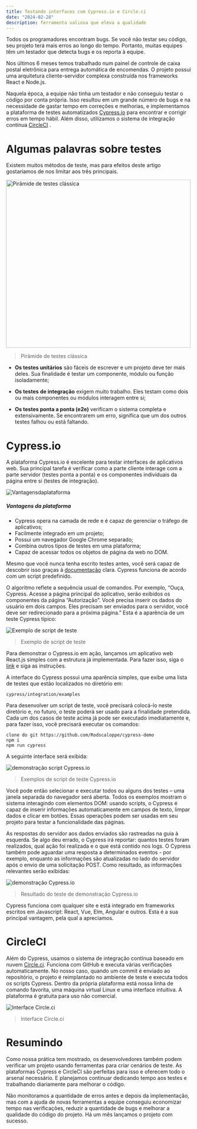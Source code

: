 ```yaml
---
title: Testando interfaces com Cypress.io e Circle.ci
date: "2024-02-28"
description: ferramenta valiosa que eleva a qualidade
---
```


Todos os programadores encontram bugs. Se você não testar seu código, seu projeto terá mais erros ao longo do tempo. Portanto, muitas equipes têm um testador que detecta bugs e os reporta à equipe.

Nos últimos 6 meses temos trabalhado num painel de controle de caixa postal eletrônica para entrega automática de encomendas.
O projeto possui uma arquitetura cliente-servidor complexa construída nos frameworks React e Node.js.

Naquela época, a equipe não tinha um testador e não conseguiu testar o código por conta própria. Isso resultou em um grande número de bugs e na necessidade de gastar tempo em correções e melhorias, e implementamos a plataforma de testes automatizados [Cypress.io](http://cypress.io/) para encontrar e corrigir erros em tempo hábil. Além disso, utilizamos o sistema de integração contínua [CircleCI](https://circleci.com/) .

# Algumas palavras sobre testes

Existem muitos métodos de teste, mas para efeitos deste artigo gostaríamos de nos limitar aos três principais.

<img src="piramide.jpeg" alt="Pirâmide de testes clássica"  style="height: 455px; width:500px;"/>
<p></p>

>Pirâmide de testes clássica

- **Os testes unitários** são fáceis de escrever e um projeto deve ter mais deles. Sua finalidade é testar um componente, módulo ou função isoladamente;

- **Os testes** **de integração** exigem muito trabalho. Eles testam como dois ou mais componentes ou módulos interagem entre si;

- **Os testes ponta a ponta (e2e)** verificam o sistema completa e extensivamente. Se encontrarem um erro, significa que um dos outros testes falhou ou está faltando.

# Cypress.io

A plataforma Cypress.io é excelente para testar interfaces de aplicativos web. Sua principal tarefa é verificar como a parte cliente interage com a parte servidor (testes ponta a ponta) e os componentes individuais da página entre si (testes de integração).
<p></p>
<img src="Vantagensdaplataforma.jpeg" alt="Vantagensdaplataforma"/>
<p></p>

##### Vantagens da plataforma

   - Cypress opera na camada de rede e é capaz de gerenciar o tráfego de aplicativos;
   -  Facilmente integrado em um projeto;
   -  Possui um navegador Google Chrome separado;
   -  Combina outros tipos de testes em uma plataforma;
   -  Capaz de acessar todos os objetos de página da web no DOM.

Mesmo que você nunca tenha escrito testes antes, você será capaz de descobrir isso graças à [documentação](https://docs.cypress.io/guides/overview/why-cypress.html) clara. Cypress funciona de acordo com um script predefinido.

O algoritmo reflete a sequência usual de comandos. Por exemplo, “Ouça, Cypress. Acesse a página principal do aplicativo, serão exibidos os componentes da página “Autorização”. Você precisa inserir os dados do usuário em dois campos. Eles precisam ser enviados para o servidor, você deve ser redirecionado para a próxima página.” Esta é a aparência de um teste Cypress típico:

<img src="Exemplodescriptdeteste.jpeg" alt="Exemplo de script de teste"/>
<p></p>

>Exemplo de script de teste

Para demonstrar o Cypress.io em ação, lançamos um aplicativo web React.js simples com a estrutura já implementada. Para fazer isso, siga o [link](https://github.com/Rodscaloppe/cypress-demo) e siga as instruções. 

A interface do Cypress possui uma aparência simples, que exibe uma lista de testes que estão localizados no diretório em:

`cypress/integration/examples`

Para desenvolver um script de teste, você precisará colocá-lo neste diretório e, no futuro, o teste poderá ser usado para a finalidade pretendida. Cada um dos casos de teste acima já pode ser executado imediatamente e, para fazer isso, você precisará executar os comandos:

```
clone do git https://github.com/Rodscaloppe/cypress-demo
npm i
npm run cypress
```

A seguinte interface será exibida:

<img src="exemploscript.jpeg" alt="demonstração script Cypress.io"/>
<p></p>

>Exemplos de script de teste Cypress.io
<p></p>
Você pode então selecionar e executar todos ou alguns dos testes – uma janela separada do navegador será aberta. Todos os exemplos mostram o sistema interagindo com elementos DOM: usando scripts, o Cypress é capaz de inserir informações automaticamente em campos de texto, limpar dados e clicar em botões. Essas operações podem ser usadas em seu projeto para testar a funcionalidade das páginas.
<p></p>
As respostas do servidor aos dados enviados são rastreadas na guia à esquerda. Se algo deu errado, o Cypress irá reportar: quantos testes foram realizados, qual ação foi realizada e o que está contido nos logs. O Cypress também pode aguardar uma resposta a determinados eventos - por exemplo, enquanto as informações são atualizadas no lado do servidor após o envio de uma solicitação POST.
Como resultado, as informações relevantes serão exibidas:
<p></p>
<img src="pratica.jpeg" alt="demonstração Cypress.io"/>
<p></p>

>Resultado do teste de demonstração Cypress.io

Cypress funciona com qualquer site e está integrado em frameworks escritos em Javascript: React, Vue, Elm, Angular e outros. Esta é a sua principal vantagem, pela qual a apreciamos.

# CircleCI

Além do Cypress, usamos o sistema de integração contínua baseado em nuvem [Circle.ci](https://circleci.com/). Funciona com GitHub e executa várias verificações automaticamente. No nosso caso, quando um commit é enviado ao repositório, o projeto é reimplantado no ambiente de teste e executa todos os scripts Cypress. Dentro da própria plataforma está nossa linha de comando favorita, uma máquina virtual Linux e uma interface intuitiva. A plataforma é gratuita para uso não comercial.
<p></p>
<img src="circleCI.jpeg" alt="Interface Circle.ci"/>
<p></p>

>Interface Circle.ci

# Resumindo

Como nossa prática tem mostrado, os desenvolvedores também podem verificar um projeto usando ferramentas para criar cenários de teste. As plataformas Cypress e CircleCI são perfeitas para isso e oferecem todo o arsenal necessário. E planejamos continuar dedicando tempo aos testes e trabalhando diariamente para melhorar o código.

Não monitoramos a quantidade de erros antes e depois da implementação, mas com a ajuda de novas ferramentas a equipe conseguiu economizar tempo nas verificações, reduzir a quantidade de bugs e melhorar a qualidade do código do projeto. Há um mês lançamos o projeto com sucesso.
